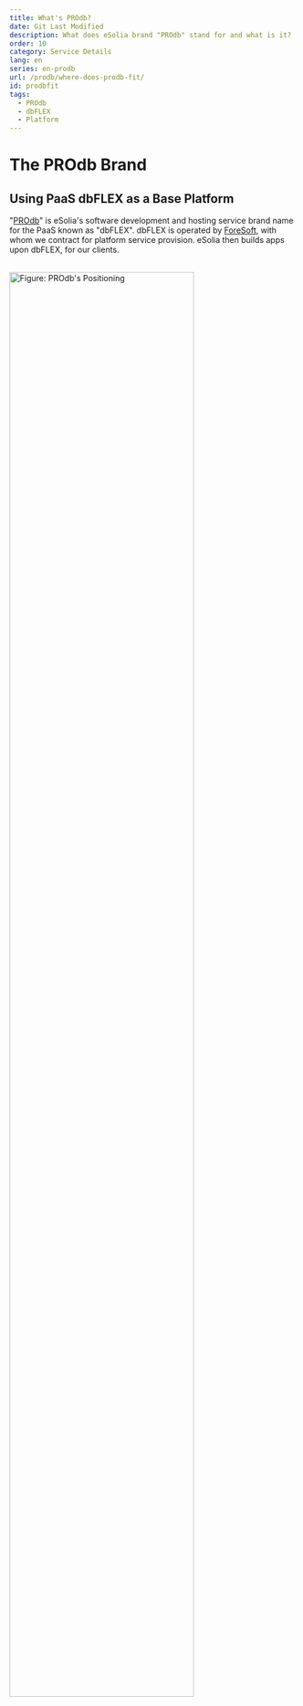 ```yaml
---
title: What's PROdb?
date: Git Last Modified
description: What does eSolia brand "PROdb" stand for and what is it?
order: 10
category: Service Details
lang: en
series: en-prodb
url: /prodb/where-does-prodb-fit/
id: prodbfit
tags:
  - PROdb
  - dbFLEX
  - Platform
---
```


# The PROdb Brand
## Using PaaS dbFLEX as a Base Platform
"[PROdb](https://esolia.com/prodb)" is eSolia's software development and hosting service brand name for the PaaS known as "dbFLEX". dbFLEX is operated by [ForeSoft](https://www.foresoft.net/), with whom we contract for platform service provision. eSolia then builds apps upon dbFLEX, for our clients.  
  
<br>
<img src="/assets/img/figure-where-does-prodb-fit.en.svg" width="80%" alt="Figure: PROdb's Positioning">
